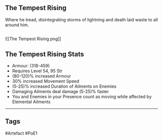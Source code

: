 ## The Tempest Rising
Where he tread, disintegrating storms of lightning
and death laid waste to all around him.
##
![[The Tempest Rising.png]]
## The Tempest Rising Stats
- Armour: (318-459)
- Requires Level 54, 95 Str
- (80-120)% increased Armour
- 30% increased Movement Speed
- (5-25)% increased Duration of Ailments on Enemies
- Damaging Ailments deal damage (5-25)% faster
- You and Enemies in your Presence count as moving while affected by Elemental Ailments


---
## Tags
#Artefact
#PoE1